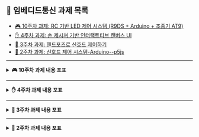 ## 🔽 임베디드통신 과제 목록
* [🎮 10주차 과제: RC 기반 LED 제어 시스템 (R9DS + Arduino + 조종기 AT9)](#-1차-과제-내용-포표)
* [✋ 4주차 과제: 손 제시쳐 기반 인터랙트티브 캔버스 UI](#-3차-과제-내용-포표)
* [🚦 3주차 과제: 핸드포즈로 신호드 제어하기](#-2차-과제-내용-포표)
* [🚦 2주차 과제: 신호드 제어 시스템-Arduino--p5js](#-1차-과제-내용-포표)

---

<details>
<summary><strong>🎮 10주차 과제 내용 포표</strong></summary>
🎮 RC 기반 LED 제어 시스템 (R9DS + Arduino + 조종기 AT9)

이 프로젝트는 **RadioLink AT9 조종기 + R9DS 수신기 + Arduino**를 사용하여  
PWM 신호를 통해 3가지 LED 동작을 **무선으로 실시간 제어**하는 시스템입니다.

## 🎯 구현 목표

- **RC 조종기의 채널 입력값을 해석**하여,
- **모드 스위치(PWM)로 LED 동작을 선택하고**,  
- **3가지 기능을 각각 수행**

---

## 📷 **시연 영상**
[![프로젝트 시연 영상](images/RD9제어.png)](https://youtu.be/iJ4mlvyfLpc)


## ⚙️ 사용 부품
| 항목 | 모델 | 설명 |
|------|------|------|
| 조종기 | RadioLink AT9 | CH3, CH5, CH6, CH9 채널 사용 |
| 수신기 | RadioLink R9DS | 9채널 PWM 출력 수신기 |
| 마이크로컨트롤러 | Arduino Uno |
| LED 1 | 빨간색 단색 LED | On/Off 전용 |
| LED 2 | 노란색 단색 LED | 밝기 제어용 |
| LED 3 | RGB 공통 음극 모듈 | 색상 제어용 |
| 저항 | LED 보호용 |
| 점퍼선 | 연결용 |

---

## 🔌 배선도 

### 수신기(R9DS) → Arduino

| 수신기 채널 | 용도 | Arduino 핀 |
|-------------|------|-------------|
| CH3 (Signal) | 제어 입력 값 | A0 |
| CH5 (Signal) | On/Off 모드 | A1 |
| CH6 (Signal) | 밝기 제어 모드 | A2 |
| CH9 (Signal) | 색상 제어 모드 | A3 |
| CH3 (VCC)    | 전원 공유 | 5V |
| CH3 (GND)    | 공통 GND | GND |

### Arduino → LED

| Arduino 핀 | 연결 대상 | 설명 |
|------------|------------|------|
| D3         | 빨간 LED + 저항 | On/Off |
| D5         | 노란 LED + 저항 | 밝기 PWM |
| D6         | RGB 모듈 R핀 + 저항 | 색상 제어 |
| D9         | RGB 모듈 G핀 + 저항 | 색상 제어 |
| D10        | RGB 모듈 B핀 + 저항 | 색상 제어 |

![웹 UI](images/RD9회로.png)
![웹 UI](images/조종기.png)

---

## 🧠 기능 요약

| 기능 | 조종기 채널 | 작동 조건 | 설명 |
|------|--------------|------------|------|
| 🔴 빨간 LED On/Off | Ch5 (모드), Ch3 (입력값) | Ch5 > 1500 → Ch3 > 1500이면 ON | 단순 ON/OFF 제어 |
| 🟡 노란 LED 밝기 조절 | Ch6 (모드), Ch3 (입력값) | Ch6 > 1500 | Ch3(1000~2000μs) → PWM(0~255) |
| 🌈 RGB 색상 제어 | Ch9 (모드), Ch3 (입력값) | Ch9 > 1500 | Ch3(1000~2000μs) → Hue(0~360°) → HSV → RGB 출력 |

---

## 🔄 동작 방식

1. 조종기 조작 → 수신기 PWM 출력 (CH3, CH5, CH6, CH9)
2. 아두이노가 PinChangeInterrupt로 모든 PWM 신호 실시간 수신
3. CH5/CH6/CH9 각각의 모드가 ON일 때만 CH3의 제어값을 적용
4. 각 LED에 맞는 출력 방식으로 제어 수행
5. 모드가 꺼지면 해당 LED 즉시 OFF

---

## ✅ 시스템의 장점

- **3개의 기능이 완전히 독립적으로 동작**  
  → On/Off, 밝기 조절, 색상 전환이 **동시에 가능**

- **하나의 조종기 다이얼로 3가지 기능을 모두 제어 가능**  
  → 입력 채널(CH3) 재사용으로 **자원 효율 극대화**

- **실시간 반응 속도**  
  → PinChangeInterrupt 기반으로 **polling 없이 정확한 PWM 처리**

- **모드 스위치를 통한 명확한 제어 분리**  
  → 의도하지 않은 작동 방지 + 디버깅 편리

---

## 🛠️ 시리얼 모니터 디버깅

- 115200bps로 설정 시 아래와 같이 정보 출력됨:

![웹 UI](images/RD9_시리얼.png)

---

</details>

---

<details>
<summary><strong>✋ 4주차 과제 내용 포표</strong></summary>
✋[임베디드통신 - 4주차 과제] 손 제스처 기반 인터랙티브 캔버스 UI

본 프로젝트는 P5.js와 ml5.js의 handPose 모델을 활용하여 손 제스처로 드로잉 및 UI 제어가 가능한 인터랙티브 웹 애플리케이션입니다.

---
## 📷 **시연 영상**
[![프로젝트 시연 영상](images/리액션.png)](https://youtu.be/T223Wb8XFmk)


## 🧰 사용 기술

- **P5.js**: 그래픽 및 인터페이스 구현
- **ml5.js (handPose)**: 실시간 손 인식 및 제스처 분석
- **HTML/CSS/JS**: UI 및 이미지 업로드 처리

---

## 📐 화면 구성

| 위치 | 크기 | 설명 |
|------|------|------|
| 상단 (640x480) | 웹캠 영상 + 손 인식 + 모드 버튼 | 제스처 기반 인터랙션 |
| 하단 (640x120) | 색상 슬라이더 + 이미지 업로드 버튼 | 드로잉 색상 및 이미지 삽입 |

---

## 🎮 주요 기능

### 1. 🎛️ 모드 선택 UI
- 화면 상단 중앙에 `good`, `sad`, `ok`, `image` 모드 버튼 배치
- **오른손 검지로 버튼 클릭 시 모드 활성화**
- 활성화된 박스는 **파란색(blue)**, 비활성화는 **회색(gray)**
- 활성화된 박스는 2초 뒤 비활성화 (**image 모드 제외**)

---

### 2. 📦 모드별 기능

| 모드 | 설명 |
|------|------|
| 👍 `good` | 이모지(👍) 다수 생성, 화면 위에서 아래로 낙하하며 흔들림 효과 |
| 😢 `sad` | 이모지(😢) 다수 생성, 낙하 효과 |
| 👌 `ok` | 이모지(👌) 다수 생성, 낙하 효과 |
| 🖼️ `image` | 보자기 제스처(모든 손가락 펼침) 시 손바닥 위에 업로드된 이미지 표시 (양손 가능능)|

---

### 3. ✏️ 그리기 기능

- **오른손 엄지 + 검지 접촉** → 실시간 드로잉  
- 접촉 해제 시 → 그리기 종료 및 경로 저장  
- **선 색상**: 현재 선택된 HSL 색상 - 삼각형 및 색상 미리보기 존재  
- **선 두께**: 왼손 엄지+검지 거리로 실시간 조절

---

### 4. 🧽 지우기 기능

- **오른손 엄지 + 중지 접촉** → 접촉 지점 근처의 그림 일부 삭제  
- 반경 20px 내 그림만 제거  
- 지우는 중에는 **원** 표시

---

### 5. 🤘 전체 지우기

- **오른손 락앤롤 제스처**  
  (엄지와 새끼손가락만 펼침, 나머지 손가락 접힘)  
- 전체 그림 즉시 삭제

---

### 6. 📏 선 두께 조절

- **왼손 엄지 + 검지 간 거리**에 따라 `2px ~ 20px`로 실시간 조절
- 그림을 그리고 있을 때만 두께를 시각적으로 원형으로 표시

---

### 7. 🎨 색상 조절

- **오른손 엄지 + 약지 접촉** 시 색상 슬라이더 제어 모드 활성화
- 약지의 x좌표에 따라 색상(hue) 값 변경
- 현재 색상은 엄지 위에 원으로 미리보기 표시

---

### 8. 🖼️ 이미지 삽입

- 이미지 업로드 버튼 클릭 → 로컬 이미지 업로드
- `image` 모드 클릭 + **보자기 제스처** → 손바닥에 이미지 표시
- 이미지 크기는 자동으로 축소되어 표시됨 (최대 400px)

---

## 💬 제스처 커맨드 정리

| 제스처 | 손 위치 | 기능 |
|--------|---------|------|
| 검지로 박스 클릭 | 오른손 | 모드 선택 |
| 엄지 + 검지 접촉 | 오른손 | 그림 그리기 |
| 엄지 + 중지 접촉 | 오른손 | 일부 지우기 |
| 락앤롤 포즈 | 오른손 | 전체 그림 삭제 |
| 엄지 + 검지 거리 | 왼손 | 선 두께 조절 |
| 엄지 + 약지 접촉 | 오른손 | 색상 조절 (슬라이더 이동) |
| 보자기 제스처 | 한 손 또는 양손 | 손바닥에 이미지 표시 |

---

## ⚠️ 예외 처리

- 이미지 업로드 없이 `image` 모드 클릭 시 → 화면 중앙에 텍스트: **"업로드 된 이미지가 없습니다"**

---


</details>

---

<details>
<summary><strong>🚦 3주차 과제 내용 포표</strong></summary>
🚦 [임베디드통신 - 3주차 과제] 핸드포즈로 신호등 제어하기

### 📌 개요
기존 아두이노 LED 신호 제어 시스템에 **손동작(핸드포즈)** 기반 UI를 추가하여,  
**마우스나 키보드 없이도** 체스처로도 LED 신호등을 단계별 제어할 수 있게 만든 프로젝트입니다.

참고 사항: 아두이노 코드는 변경 사항이 없고 UI 디자인 코드에 변경사항이 있습니다.

---
## 📷 **시연 영상**
[![프로젝트 시연 영상](images/손동작.jpg)](https://youtu.be/4WWP558aNkA)

## 💡 핵심 기능

| 기능 | 설명 |
|------|------|
| ✋ 핸드포즈 기반 UI 제어 | 손 제스처만으로 선택/조작 가능 |
| 🤖 단계별 질문 인터페이스 | 선택지 형태의 질문 UI와 연동된 제스처 선택 시스템 |
| 🎨 슬라이더 → 제스처 치환 | 기존의 밝기 슬라이더 조정을 제스처로도 가능 |
| 🔄 동기화된 제어 방식 | 버튼 클릭/제스처 입력 모두 동일하게 작동되도록 완벽 동기화 |
| ↩️ 락앤롤 포즈로 '뒤로가기' | 언제든 손동작으로 이전 단계로 이동 가능 |
| 🖐️ 양손 지원(각 손마다 독립) | 좌우 손 제스처 모두 인식 → 편의성 향상 |
| 🔁 프레임 간 변화 감지 기반 작동 | 손 제스처를 유지하더라도, 처음 인식된 순간에만 한 번만 동작하도록 구현 (오작동 방지) |
| 🎯 LED 사이클 제어 | 3가지 LED 밝기를 제스처로 직접 조정 가능 |

---

## 🧠 시스템 흐름

1. 🤖 질문이 UI에 표시됨
2. ✋ 사용자가 해당 질문에 맞는 손 제스처로 응답
3. ✅ 선택된 항목에 배경 강조
4. 🔄 슬라이더 조정, 색상 선택 등 모든 제어가 제스처로 수행
5. 🤘 락앤롤 포즈로 언제든 이전 단계로 복귀 가능

---

## ✋ 제스처 매핑 패턴

| 제스처 | 기능 설명 | 적용 단계 |
|--------|-----------|------------|
| 🖐️ 보자기 | 버튼 모드 선택 / 버튼1 / 빨강 선택 | 기능 / 버튼 / 색상 |
| ✌️ 브이 | 슬라이더 모드 선택 / 버튼2 / 노랑 선택 | 기능 / 버튼 / 색상 |
| 👌 오케이 | 버튼3 / 초록 선택 | 버튼 / 색상 |
| ☝️ 검지 위 | 슬라이더 값 증가 | 신호 지속 시간 조절 |
| 👇 검지 아래 | 슬라이더 값 감소 | 신호 지속 시간 조절 |
| 🤘 락앤롤 | 뒤로 가기 | 모든 단계에서 사용 가능 |

---

## 📷 UI 시연 이미지

- 화면에는 **질문과 선택지**가 순서대로 출력됨  
- 선택한 항목은 배경 강조로 시각적 피드백 제공  
- 우측 상단에는 **현재 인식된 손동작 이모지**가 출력되어 실시간 반응 확인 가능

### 🖼 **웹 UI**
![웹 UI](images/위로.jpg)


---

</details>

---

<details>
<summary><strong>🚦 2주차 과제 내용 포표</strong></summary>
🚦 [임베디드통신 - 2주주차 과제] 신호등 제어 시스템 (Arduino + p5.js)

이 프로젝트는 **아두이노(Arduino)와 p5.js를 활용하여 신호등을 제어**하는 시스템입니다.  
사용자는 **버튼 입력 및 웹 인터페이스를 통해 신호등을 조작**할 수 있으며,  
LED 밝기 및 지속 시간을 조절할 수 있습니다.

---
## 📷 **시연 영상**
[![프로젝트 시연 영상](images/UI.png)](https://youtu.be/BZsCrywXoNk)


## 🛠 **기능 구현**
### ✅ 1. **실시간 LED 상태 표시 (Arduino → p5.js)**
- 아두이노에서 **각 LED(Red, Yellow, Green)의 상태**를 p5.js에 실시간 전송
- 가변저항(Potentiometer) 값을 읽어 LED **밝기를 조절**
- p5.js에서는 **투명도(alpha 값)를 이용하여 LED 밝기 표현**

### ✅ 2. **LED 지속 시간 조절 (p5.js → Arduino)**
- 웹에서 **슬라이더**를 사용하여 **각 LED(빨강, 노랑, 초록)의 지속 시간(0~4초)** 설정 가능
- 설정된 값은 **시리얼 통신을 통해 아두이노에 전송**
- 아두이노에서 **전달받은 지속 시간에 따라 LED 점등 시간 변경**

### ✅ 3. **신호등 모드 변경 (Arduino ↔ p5.js)**
- 아두이노 버튼 또는 **p5.js의 버튼 UI를 통해 신호등 모드 변경**
- 총 **4가지 모드 지원**  
  - **Normal Mode (기본 신호등 동작)**
  - **Button 1 Mode (빨간불 고정)**
  - **Button 2 Mode (모든 LED 깜빡임)**
  - **Button 3 Mode (LED OFF)**
- p5.js에서 **모드 버튼 클릭 시 Arduino에도 실시간 반영 (양방향 통신)**

### ✅ 4. **신호등 밝기 인디케이터 (Arduino → p5.js)**
- 가변저항(Potentiometer) 값(0~1023)을 0~255로 매핑하여 **LED 밝기 조절**
- p5.js에서 **원형 게이지(arc)를 사용하여 밝기 표시**
- 사용자가 가변저항을 조작하면 **실시간으로 밝기 게이지 업데이트**

### ✅ 5. **p5.js에서 신호등 모드 버튼을 두 번 클릭하면 원래 상태로 복귀**
- 아두이노처럼 **모드 버튼을 다시 누르면 원래 상태(Normal)로 복귀**하는 기능 구현
- **토글 방식 지원**
  - 첫 번째 클릭: 해당 모드 활성화
  - 두 번째 클릭: 원래 상태 (Normal)로 복귀

---

## 🔗 **사용 기술**
### ✅ **하드웨어**
- **Arduino Uno**  
- **LED x3 (빨강, 노랑, 초록)**  
- **푸시 버튼 x3**  
- **가변저항 (Potentiometer) x1**  
- **저항 (330Ω ~ 1kΩ) x3**  
- **브레드보드 & 점퍼 와이어**  

### ✅ **소프트웨어**
- **Arduino C++ (TaskScheduler 활용)**
- **p5.js (Web Serial API 사용)**
- **HTML / JavaScript**

---

## 📌 **회로 구성**
### **📍 핀 연결**
| 부품 | 아두이노 핀 번호 |
|------|--------------|
| **버튼 1 (Button1)** | `D2` |
| **버튼 2 (Button2)** | `D3` |
| **버튼 3 (Button3)** | `D4` |
| **빨간 LED (Red LED)** | `D9` |
| **노란 LED (Yellow LED)** | `D10` |
| **초록 LED (Green LED)** | `D11` |
| **가변저항 (Potentiometer)** | `A0` (아날로그 입력) |

### **📍 하드웨어 연결**
#### 🟢 **가변저항 (Potentiometer)**
- **왼쪽 핀** → `GND` 연결  
- **오른쪽 핀** → `5V` 연결  
- **가운데 핀** → `A0` (아날로그 입력) 연결

#### 🟢 **LED (Red, Yellow, Green)**
- **LED (+) 핀** → 아두이노 `D9`, `D10`, `D11` 연결  
- **LED (-) 핀** → **330Ω ~ 1kΩ 저항을 거쳐 GND 연결**

#### 🟢 **버튼 (Push Button)**
- **버튼의 한쪽(+)** → `D2, D3, D4` (각 버튼별)  
- **버튼의 반대쪽(-)** → `GND` 연결

#### 🟢 **전원**
- **아두이노 `5V`** → 회로 내 부품(가변저항, 버튼, 센서 등)에 전원 공급  
- **아두이노 `GND`** → 모든 부품과 연결하여 회로 완성  

---


## 📷 **시연 이미지**

### 🖼 **웹 UI**
![웹 UI](images/UI.png)

### 🖼 **회로도**
![회로 연결도](images/회로연결도.png)




</details>

